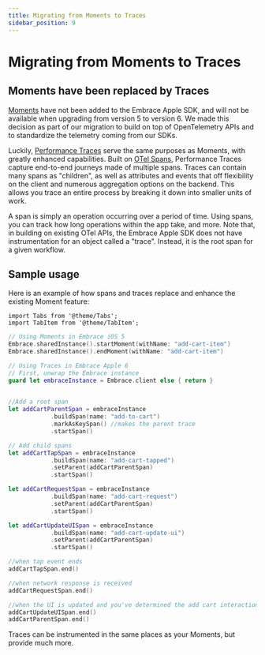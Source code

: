 ```yaml
---
title: Migrating from Moments to Traces
sidebar_position: 9
---
```


# Migrating from Moments to Traces

## Moments have been replaced by Traces

[Moments](/docs/ios/5x/features/moments.md) have not been added to the Embrace Apple SDK, and will not be available when upgrading from version 5 to version 6. We made this decision as part of our migration to build on top of OpenTelemetry APIs and to standardize the telemetry coming from our SDKs.

Luckily, [Performance Traces](/docs/ios/open-source/tracing.md) serve the same purposes as Moments, with greatly enhanced capabilities. Built on [OTel Spans](https://opentelemetry.io/docs/concepts/signals/traces/), Performance Traces capture end-to-end journeys made of multiple spans. Traces can contain many spans as "children", as well as attributes and events that off flexibility on the client and numerous aggregation options on the backend. This allows you trace an entire process by breaking it down into smaller units of work.

A span is simply an operation occurring over a period of time. Using spans, you can track how long operations within the app take, and more. Note that, in building on existing OTel APIs, the Embrace Apple SDK does not have instrumentation for an object called a "trace". Instead, it is the root span for a given workflow.

## Sample usage

Here is an example of how spans and traces replace and enhance the existing Moment feature:

```mdx-code-block
import Tabs from '@theme/Tabs';
import TabItem from '@theme/TabItem';
```

<Tabs groupId="ios-language" queryString="ios-language">
<TabItem value="swift" label="Swift">

```swift
// Using Moments in Embrace iOS 5
Embrace.sharedInstance().startMoment(withName: "add-cart-item")
Embrace.sharedInstance().endMoment(withName: "add-cart-item")

// Using Traces in Embrace Apple 6
// First, unwrap the Embrace instance
guard let embraceInstance = Embrace.client else { return }
            

//Add a root span
let addCartParentSpan = embraceInstance
            .buildSpan(name: "add-to-cart")
            .markAsKeySpan() //makes the parent trace
            .startSpan()

// Add child spans
let addCartTapSpan = embraceInstance
            .buildSpan(name: "add-cart-tapped")
            .setParent(addCartParentSpan)
            .startSpan()

let addCartRequestSpan = embraceInstance
            .buildSpan(name: "add-cart-request")
            .setParent(addCartParentSpan)
            .startSpan()

let addCartUpdateUISpan = embraceInstance
            .buildSpan(name: "add-cart-update-ui")
            .setParent(addCartParentSpan)
            .startSpan()

//when tap event ends
addCartTapSpan.end()

//when network response is received
addCartRequestSpan.end()

//when the UI is updated and you've determined the add cart interaction is over
addCartUpdateUISpan.end()
addCartParentSpan.end()
```

</TabItem>
</Tabs>


Traces can be instrumented in the same places as your Moments, but provide much more.